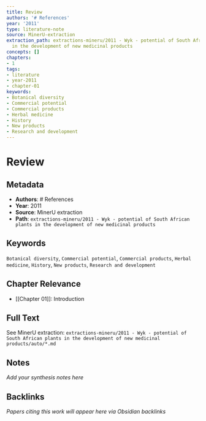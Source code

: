 ```yaml
---
title: Review
authors: '# References'
year: '2011'
type: literature-note
source: MinerU-extraction
extraction_path: extractions-mineru/2011 - Wyk - potential of South African plants
  in the development of new medicinal products
concepts: []
chapters:
- 1
tags:
- literature
- year-2011
- chapter-01
keywords:
- Botanical diversity
- Commercial potential
- Commercial products
- Herbal medicine
- History
- New products
- Research and development
---
```


# Review

## Metadata

- **Authors**: # References
- **Year**: 2011
- **Source**: MinerU extraction
- **Path**: `extractions-mineru/2011 - Wyk - potential of South African plants in the development of new medicinal products`

## Keywords

`Botanical diversity`, `Commercial potential`, `Commercial products`, `Herbal medicine`, `History`, `New products`, `Research and development`

## Chapter Relevance

- [[Chapter 01]]: Introduction

## Full Text

See MinerU extraction: `extractions-mineru/2011 - Wyk - potential of South African plants in the development of new medicinal products/auto/*.md`

## Notes

*Add your synthesis notes here*

## Backlinks

*Papers citing this work will appear here via Obsidian backlinks*
